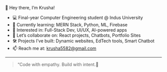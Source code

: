 👋 Hey there, I’m Krusha!

- 💻 Final-year Computer Engineering student @ Indus University  
- 🌱 Currently learning: MERN Stack, Python, ML, Firebase  
- 🎯 Interested in: Full-Stack Dev, UI/UX, AI-powered apps  
- 💬 Let’s collaborate on: React projects, Chatbots, Portfolio Sites  
- 🛠️ Projects I’ve built: Dynamic websites, EdTech tools, Smart Chatbot  
- 📫 Reach me at: [krusha5582@gmail.com](mailto:krusha5582@gmail.com)

---

> “Code with empathy. Build with intent.🚀


<!---
Krusha5582/Krusha5582 is a ✨ special ✨ repository because its `README.md` (this file) appears on your GitHub profile.
You can click the Preview link to take a look at your changes.
--->
